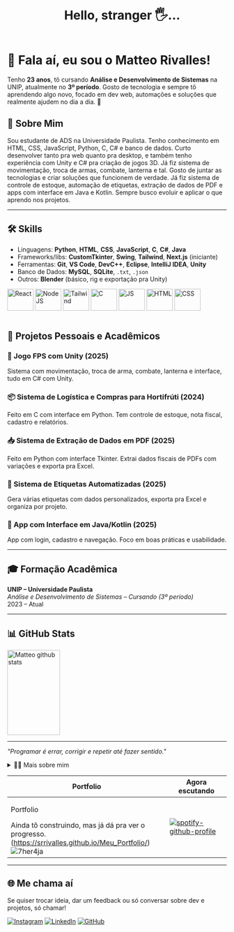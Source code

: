 <!--título-->
<div id="user-content-toc">
  <ul align="center">
    <summary><h1 style="display: inline-block">Hello, stranger 🖐...</h1></summary>
</div>

<!-- Presentation -->
<p>

# 👋 Fala aí, eu sou o Matteo Rivalles!

Tenho **23 anos**, tô cursando **Análise e Desenvolvimento de Sistemas** na UNIP, atualmente no **3º período**. Gosto de tecnologia e sempre tô aprendendo algo novo, focado em dev web, automações e soluções que realmente ajudem no dia a dia. 🌱

## 🎯 Sobre Mim

Sou estudante de ADS na Universidade Paulista. Tenho conhecimento em HTML, CSS, JavaScript, Python, C, C# e banco de dados. Curto desenvolver tanto pra web quanto pra desktop, e também tenho experiência com Unity e C# pra criação de jogos 3D. Já fiz sistema de movimentação, troca de armas, combate, lanterna e tal. Gosto de juntar as tecnologias e criar soluções que funcionem de verdade. Já fiz sistema de controle de estoque, automação de etiquetas, extração de dados de PDF e apps com interface em Java e Kotlin. Sempre busco evoluir e aplicar o que aprendo nos projetos.

---

## 🛠️ Skills
- Linguagens: **Python**, **HTML**, **CSS**, **JavaScript**, **C**, **C#**, **Java**
- Frameworks/libs: **CustomTkinter**, **Swing**, **Tailwind**, **Next.js** (iniciante)
- Ferramentas: **Git**, **VS Code**, **DevC++**, **Eclipse**, **IntelliJ IDEA**, **Unity**
- Banco de Dados: **MySQL**, **SQLite**, `.txt`, `.json`
- Outros: **Blender** (básico, rig e exportação pra Unity)

<div>
   <img align="center" alt="React" height="50" width="60" src="https://cdn.jsdelivr.net/gh/devicons/devicon/icons/react/react-original.svg" />        
   <img align="center" alt="NodeJS" height="50" width="60" src="https://cdn.jsdelivr.net/gh/devicons/devicon/icons/nodejs/nodejs-original-wordmark.svg" />                 
   <img align="center" alt="Tailwind" height="50" width="60" src="https://cdn.jsdelivr.net/gh/devicons/devicon/icons/tailwindcss/tailwindcss-original.svg" />    
   <img align="center" alt="C" height="50" width="60" src="https://cdn.jsdelivr.net/gh/devicons/devicon/icons/c/c-original.svg" />                     
   <img align="center" alt="JS" height="50" width="60" src="https://cdn.jsdelivr.net/gh/devicons/devicon/icons/javascript/javascript-plain.svg"/>
   <img align="center" alt="HTML" height="50" width="60" src="https://cdn.jsdelivr.net/gh/devicons/devicon/icons/html5/html5-original.svg">
   <img align="center" alt="CSS" height="50" width="60" src="https://cdn.jsdelivr.net/gh/devicons/devicon/icons/css3/css3-original.svg">   
</div>
<br>

## 🚀 Projetos Pessoais e Acadêmicos

### 🔫 Jogo FPS com Unity (2025)
Sistema com movimentação, troca de arma, combate, lanterna e interface, tudo em C# com Unity.

### 📦 Sistema de Logística e Compras para Hortifrúti (2024)
Feito em C com interface em Python. Tem controle de estoque, nota fiscal, cadastro e relatórios.

### 📥 Sistema de Extração de Dados em PDF (2025)
Feito em Python com interface Tkinter. Extrai dados fiscais de PDFs com variações e exporta pra Excel.

### 🧾 Sistema de Etiquetas Automatizadas (2025)
Gera várias etiquetas com dados personalizados, exporta pra Excel e organiza por projeto.

### 📲 App com Interface em Java/Kotlin (2025)
App com login, cadastro e navegação. Foco em boas práticas e usabilidade.

---

## 🎓 Formação Acadêmica

**UNIP – Universidade Paulista**  
*Análise e Desenvolvimento de Sistemas – Cursando (3º período)*  
2023 – Atual

---

## 📊 GitHub Stats

<a href="https://github.com/Srrivalles">
   <img width="49%" height="195px" src="https://github-readme-stats.vercel.app/api?username=Srrivalles&show_icons=true&count_private=true&hide_border=true&title_color=EEEEEE&icon_color=134B70&text_color=EEEEEE&bg_color=201E43" alt="Matteo github stats" /> 
</a>

---

_"Programar é errar, corrigir e repetir até fazer sentido."_

</p>

<!-- Dropdown -->
<details>
  <summary>👨‍💻 Mais sobre mim</summary>

## ⚡ Interesses

Moro no Brasil, curto programar, automatizar processos e criar soluções úteis. Falo inglês e tenho experiência com front, back e automações. Gosto de games, livros (principalmente romance, terror e ficção) e anime também.

---

_"Código é aprendizado na prática, errando e melhorando sempre."_

</details>

| Portfolio                                                                                          |                         Agora escutando                             |
|----------------------------------------------------------------------------------------------------|----------------------------------------------------------------------------------|
| <p>Portfolio</p>Ainda tô construindo, mas já dá pra ver o progresso.<br>(https://srrivalles.github.io/Meu_Portfolio/)<br>![7her4ja](https://github.com/user-attachments/assets/9f7f0a26-127d-405d-8562-820aaff2654b) |[![spotify-github-profile](https://spotify-github-profile.kittinanx.com/api/view?uid=33d0lyg66bnl466ph0mvyg0hs&cover_image=true&theme=default&show_offline=true&background_color=121212&interchange=false&bar_color=53b14f&bar_color_cover=false)](https://spotify-github-profile.kittinanx.com/api/view?uid=33d0lyg66bnl466ph0mvyg0hs&redirect=true) |

---

## 🌐 Me chama aí

Se quiser trocar ideia, dar um feedback ou só conversar sobre dev e projetos, só chamar!

[![Instagram](https://img.shields.io/badge/Instagram-E4405F?style=for-the-badge&logo=instagram&logoColor=white)](https://www.instagram.com/mattrivalles/profilecard/?igsh=Y2syMzBjdWVieDFw )
[![LinkedIn](https://img.shields.io/badge/LinkedIn-0077B5?style=for-the-badge&logo=linkedin&logoColor=white)](www.linkedin.com/in/matheus-andrade-835761174)
[![GitHub](https://img.shields.io/github/followers/Srrivalles?label=follow&style=social)](https://github.com/Srrivalles)
